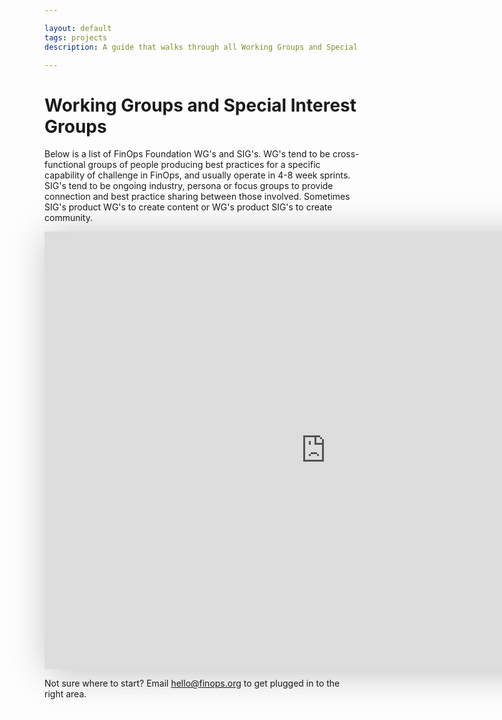 ```yaml
---

layout: default
tags: projects
description: A guide that walks through all Working Groups and Special Interest Groups

---
```


# Working Groups and Special Interest Groups

Below is a list of FinOps Foundation WG's and SIG's. WG's tend to be cross-functional groups of people producing best practices for a specific capability of challenge in FinOps, and usually operate in 4-8 week sprints. SIG's tend to be ongoing industry, persona or focus groups to provide connection and best practice sharing between those involved. Sometimes SIG's product WG's to create content or WG's product SIG's to create community.

<iframe src="https://view.monday.com/embed/1456709853-a2eea3c69a623b564dbf20b755141330?r=use1" width=900 height=700 style="border: 0; box-shadow: 5px 5px 56px 0px rgba(0,0,0,0.25);"></iframe>

Not sure where to start? Email hello@finops.org to get plugged in to the right area.
